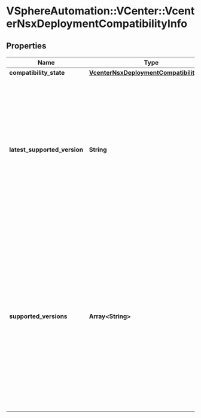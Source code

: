 # VSphereAutomation::VCenter::VcenterNsxDeploymentCompatibilityInfo

## Properties
Name | Type | Description | Notes
------------ | ------------- | ------------- | -------------
**compatibility_state** | [**VcenterNsxDeploymentCompatibilityState**](VcenterNsxDeploymentCompatibilityState.md) |  | [optional] 
**latest_supported_version** | **String** | The latest supported NSX major version on vCenter Server. Warning: This attribute is part of a new feature in development. It may be changed at any time and may not have all supported functionality implemented. | 
**supported_versions** | **Array&lt;String&gt;** | List of NSX binary versions which are compatible with current vCenter server. Warning: This attribute is part of a new feature in development. It may be changed at any time and may not have all supported functionality implemented. Only set if supported versions are available. | [optional] 


